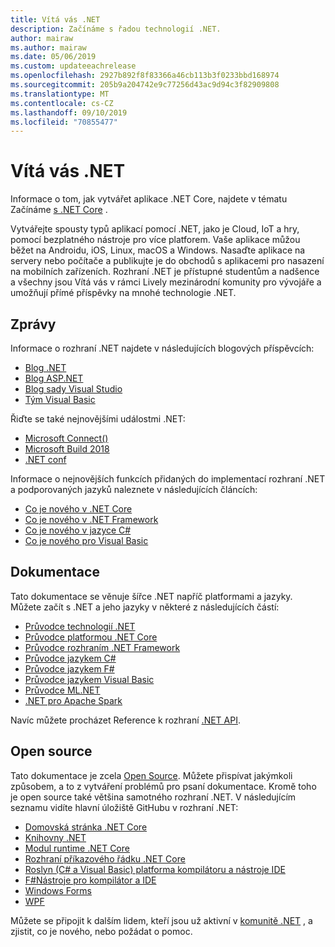 ```yaml
---
title: Vítá vás .NET
description: Začínáme s řadou technologií .NET.
author: mairaw
ms.author: mairaw
ms.date: 05/06/2019
ms.custom: updateeachrelease
ms.openlocfilehash: 2927b892f8f83366a46cb113b3f0233bbd168974
ms.sourcegitcommit: 205b9a204742e9c77256d43ac9d94c3f82909808
ms.translationtype: MT
ms.contentlocale: cs-CZ
ms.lasthandoff: 09/10/2019
ms.locfileid: "70855477"
---
```

# <a name="welcome-to-net"></a>Vítá vás .NET

Informace o tom, jak vytvářet aplikace .NET Core, najdete v tématu Začínáme [s .NET Core](core/get-started.md) .

Vytvářejte spousty typů aplikací pomocí .NET, jako je Cloud, IoT a hry, pomocí bezplatného nástroje pro více platforem. Vaše aplikace můžou běžet na Androidu, iOS, Linux, macOS a Windows. Nasaďte aplikace na servery nebo počítače a publikujte je do obchodů s aplikacemi pro nasazení na mobilních zařízeních. Rozhraní .NET je přístupné studentům a nadšence a všechny jsou Vítá vás v rámci Lively mezinárodní komunity pro vývojáře a umožňují přímé příspěvky na mnohé technologie .NET.

## <a name="news"></a>Zprávy

Informace o rozhraní .NET najdete v následujících blogových příspěvcích:

- [Blog .NET](https://devblogs.microsoft.com/dotnet/)
- [Blog ASP.NET](https://devblogs.microsoft.com/aspnet/)
- [Blog sady Visual Studio](https://devblogs.microsoft.com/visualstudio/)
- [Tým Visual Basic](https://devblogs.microsoft.com/vbteam/)

Řiďte se také nejnovějšími událostmi .NET:

- [Microsoft Connect()](https://www.microsoft.com/connectevent)
- [Microsoft Build 2018](https://channel9.msdn.com/Events/Build/2018)
- [.NET conf](https://www.dotnetconf.net/)

Informace o nejnovějších funkcích přidaných do implementací rozhraní .NET a podporovaných jazyků naleznete v následujících článcích:

- [Co je nového v .NET Core](core/whats-new/index.md)
- [Co je nového v .NET Framework](framework/whats-new/index.md)
- [Co je nového v jazyce C#](csharp/whats-new/index.md)
- [Co je nového pro Visual Basic](visual-basic/getting-started/whats-new.md)

## <a name="documentation"></a>Dokumentace

Tato dokumentace se věnuje šířce .NET napříč platformami a jazyky. Můžete začít s .NET a jeho jazyky v některé z následujících částí:

- [Průvodce technologií .NET](standard/index.md)
- [Průvodce platformou .NET Core](core/index.md)
- [Průvodce rozhraním .NET Framework](framework/index.md)
- [Průvodce jazykem C#](csharp/index.md)
- [Průvodce jazykem F#](fsharp/index.md)
- [Průvodce jazykem Visual Basic](visual-basic/index.md)
- [Průvodce ML.NET](machine-learning/index.yml)
- [.NET pro Apache Spark](spark/index.yml)

Navíc můžete procházet Reference k rozhraní [.NET API](/dotnet/api).

## <a name="open-source"></a>Open source

Tato dokumentace je zcela [Open Source](https://github.com/dotnet/docs). Můžete přispívat jakýmkoli způsobem, a to z vytváření problémů pro psaní dokumentace. Kromě toho je open source také většina samotného rozhraní .NET. V následujícím seznamu vidíte hlavní úložiště GitHubu v rozhraní .NET:

- [Domovská stránka .NET Core](https://github.com/dotnet/core)
- [Knihovny .NET](https://github.com/dotnet/corefx)
- [Modul runtime .NET Core](https://github.com/dotnet/coreclr)
- [Rozhraní příkazového řádku .NET Core](https://github.com/dotnet/cli)
- [Roslyn (C# a Visual Basic) platforma kompilátoru a nástroje IDE](https://github.com/dotnet/roslyn)
- [F#Nástroje pro kompilátor a IDE](https://github.com/microsoft/visualfsharp)
- [Windows Forms](https://github.com/dotnet/winforms)
- [WPF](https://github.com/dotnet/wpf)

Můžete se připojit k dalším lidem, kteří jsou už aktivní v [komunitě .NET](https://dotnet.microsoft.com/platform/community) , a zjistit, co je nového, nebo požádat o pomoc.
